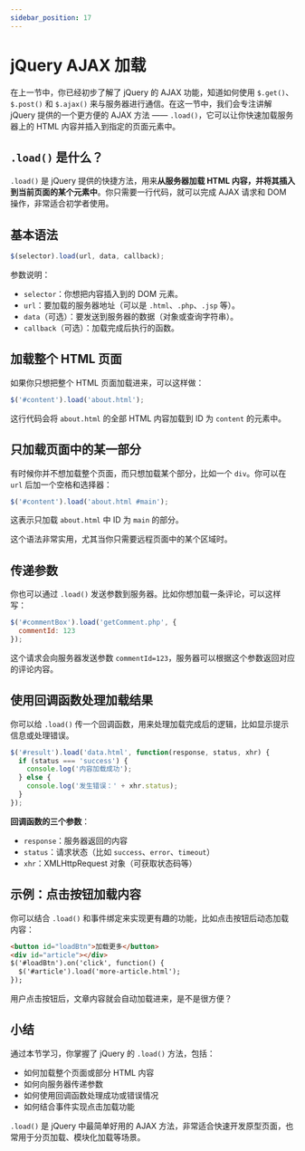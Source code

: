```yaml
---
sidebar_position: 17
---
```


# jQuery AJAX 加载

在上一节中，你已经初步了解了 jQuery 的 AJAX 功能，知道如何使用 `$.get()`、`$.post()` 和 `$.ajax()` 来与服务器进行通信。在这一节中，我们会专注讲解 jQuery 提供的一个更方便的 AJAX 方法 —— `.load()`，它可以让你快速加载服务器上的 HTML 内容并插入到指定的页面元素中。



## `.load()` 是什么？

`.load()` 是 jQuery 提供的快捷方法，用来**从服务器加载 HTML 内容，并将其插入到当前页面的某个元素中**。你只需要一行代码，就可以完成 AJAX 请求和 DOM 操作，非常适合初学者使用。



## 基本语法

```javascript
$(selector).load(url, data, callback);
```

参数说明：

- `selector`：你想把内容插入到的 DOM 元素。
- `url`：要加载的服务器地址（可以是 `.html`、`.php`、`.jsp` 等）。
- `data`（可选）：要发送到服务器的数据（对象或查询字符串）。
- `callback`（可选）：加载完成后执行的函数。



## 加载整个 HTML 页面

如果你只想把整个 HTML 页面加载进来，可以这样做：

```javascript showLineNumbers
$('#content').load('about.html');
```

这行代码会将 `about.html` 的全部 HTML 内容加载到 ID 为 `content` 的元素中。



## 只加载页面中的某一部分

有时候你并不想加载整个页面，而只想加载某个部分，比如一个 `div`。你可以在 `url` 后加一个空格和选择器：

```javascript showLineNumbers
$('#content').load('about.html #main');
```

这表示只加载 `about.html` 中 ID 为 `main` 的部分。

这个语法非常实用，尤其当你只需要远程页面中的某个区域时。



## 传递参数

你也可以通过 `.load()` 发送参数到服务器。比如你想加载一条评论，可以这样写：

```javascript showLineNumbers
$('#commentBox').load('getComment.php', {
  commentId: 123
});
```

这个请求会向服务器发送参数 `commentId=123`，服务器可以根据这个参数返回对应的评论内容。



## 使用回调函数处理加载结果

你可以给 `.load()` 传一个回调函数，用来处理加载完成后的逻辑，比如显示提示信息或处理错误。

```javascript showLineNumbers
$('#result').load('data.html', function(response, status, xhr) {
  if (status === 'success') {
    console.log('内容加载成功');
  } else {
    console.log('发生错误：' + xhr.status);
  }
});
```

**回调函数的三个参数**：

- `response`：服务器返回的内容
- `status`：请求状态（比如 `success`、`error`、`timeout`）
- `xhr`：XMLHttpRequest 对象（可获取状态码等）



## 示例：点击按钮加载内容

你可以结合 `.load()` 和事件绑定来实现更有趣的功能，比如点击按钮后动态加载内容：

```html showLineNumbers
<button id="loadBtn">加载更多</button>
<div id="article"></div>
$('#loadBtn').on('click', function() {
  $('#article').load('more-article.html');
});
```

用户点击按钮后，文章内容就会自动加载进来，是不是很方便？



## 小结

通过本节学习，你掌握了 jQuery 的 `.load()` 方法，包括：

- 如何加载整个页面或部分 HTML 内容
- 如何向服务器传递参数
- 如何使用回调函数处理成功或错误情况
- 如何结合事件实现点击加载功能

`.load()` 是 jQuery 中最简单好用的 AJAX 方法，非常适合快速开发原型页面，也常用于分页加载、模块化加载等场景。
